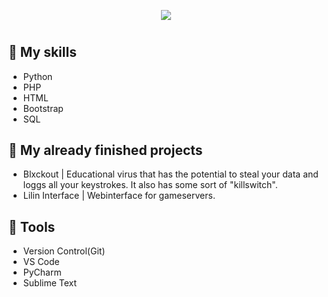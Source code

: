 <p align="center">
  <img src="https://media4.giphy.com/media/0l19o4d8MLvDDXi1SV/giphy.gif">
</p>
<h1></h1>


## 💪 My skills
- Python<br>
- PHP<br>
- HTML<br>
- Bootstrap<br>
- SQL<br>

## 🤖 My already finished projects

- Blxckout | Educational virus that has the potential to steal your data and loggs all your keystrokes. It also has some sort of "killswitch".
- Lilin Interface | Webinterface for gameservers.

## 🔧 Tools
- Version Control(Git)
- VS Code
- PyCharm
- Sublime Text
